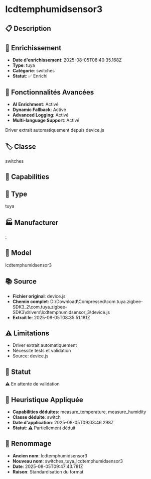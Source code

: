 # lcdtemphumidsensor3

## 📋 Description

## 🔧 Enrichissement
- **Date d'enrichissement**: 2025-08-05T08:40:35.168Z
- **Type**: tuya
- **Catégorie**: switches
- **Statut**: ✅ Enrichi

## 🚀 Fonctionnalités Avancées
- **AI Enrichment**: Activé
- **Dynamic Fallback**: Activé
- **Advanced Logging**: Activé
- **Multi-language Support**: Activé

Driver extrait automatiquement depuis device.js

## 🏷️ Classe
switches

## 🔧 Capabilities


## 📡 Type
tuya

## 🏭 Manufacturer
: 

## 📱 Model
lcdtemphumidsensor3

## 📚 Source
- **Fichier original**: device.js
- **Chemin complet**: D:\Download\Compressed\com.tuya.zigbee-SDK3_2\com.tuya.zigbee-SDK3\drivers\lcdtemphumidsensor_3\device.js
- **Extrait le**: 2025-08-05T08:35:51.181Z

## ⚠️ Limitations
- Driver extrait automatiquement
- Nécessite tests et validation
- Source: device.js

## 🚀 Statut
⚠️ En attente de validation

## 🧠 Heuristique Appliquée
- **Capabilities déduites**: measure_temperature, measure_humidity
- **Classe déduite**: switch
- **Date d'application**: 2025-08-05T09:03:46.298Z
- **Statut**: ⚠️ Partiellement déduit

## 🔄 Renommage
- **Ancien nom**: lcdtemphumidsensor3
- **Nouveau nom**: switches_tuya_lcdtemphumidsensor3
- **Date**: 2025-08-05T09:47:43.781Z
- **Raison**: Standardisation du format
